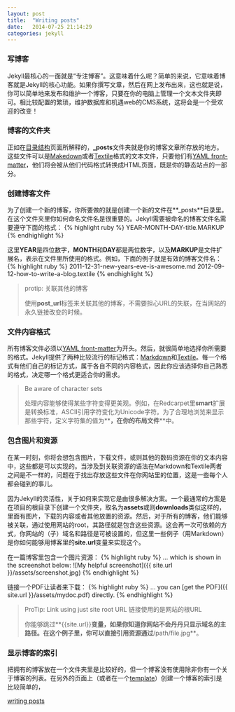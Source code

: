 ```yaml
---
layout: post
title:  "Writing posts"
date:   2014-07-25 21:14:29
categories: jekyll
---
```


### 写博客


Jekyll最核心的一面就是“专注博客”。这意味着什么呢？简单的来说，它意味着博客就是Jekyll的核心功能。如果你撰写文章，然后在网上发布出来，这也就是说，你可以简单地来发布和维护一个博客，只要在你的电脑上管理一个文本文件夹即可。相比较配置的繁琐，维护数据库和机遇web的CMS系统，这将会是一个受欢迎的改变！

### 博客的文件夹

正如在[目录结构](http://jekyllrb.com/docs/structure/)页面所解释的，**_posts**文件夹就是你的博客文章所存放的地方。这些文件可以是[Makedown](http://daringfireball.net/projects/markdown/)或者[Textile](http://redcloth.org/textile)格式的文本文件，只要他们有[YAML front-matter](http://jekyllrb.com/docs/frontmatter/)，他们将会被从他们代码格式转换成HTML页面，既是你的静态站点的一部分。

### 创建博客文件

为了创建一个新的博客，你所要做的就是创建一个新的文件在**_posts**目录里。在这个文件夹里你如何命名文件名是很重要的。Jekyll需要被命名的博客文件名需要遵守下面的格式：
{% highlight ruby %} 
YEAR-MONTH-DAY-title.MARKUP
{% endhighlight %}

这里**YEAR**是四位数字，**MONTH**和**DAY**都是两位数字，以及**MARKUP**是文件扩展名，表示在文件里所使用的格式。例如，下面的例子就是有效的博客文件名：
{% highlight ruby %} 
2011-12-31-new-years-eve-is-awesome.md
2012-09-12-how-to-write-a-blog.textile
{% endhighlight %}

>protip: 关联其他的博客
>
>使用**post_url**标签来关联其他的博客，不需要担心URL的失联，在当网站的永久链接改变的时候。

### 文件内容格式
所有博客文件必须以[YAML front-matter](http://jekyllrb.com/docs/frontmatter/)为开头。然后，就很简单地选择你所需要的格式。Jekyll提供了两种比较流行的标记格式：[Markdown](http://daringfireball.net/projects/markdown/)和[Textile](http://redcloth.org/textile)。每一个格式有他们自己的标记方式，属于各自不同的内容格式，因此你应该选择你自己熟悉的格式，决定哪一个格式更适合你的需求。

>Be aware of character sets
>
>处理内容能够使得某些字符变得更美观。例如，在Redcarpet里**smart**扩展是转换标准，ASCII引用字符变化为Unicode字符。为了合理地浏览来显示那些字符，定义字符集的值为**<meta charset="utf-8">**，在你的布局文件**<head>**中。

### 包含图片和资源
在某一时刻，你将会想包含图片，下载文件，或则其他的数码资源在你的文本内容中，这些都是可以实现的。当涉及到关联资源的语法在Markdown和Textile两者之间是不一样的，问题在于找出存放这些文件在你网站里的位置，这是一些每个人都会碰到的事儿。

因为Jekyll的灵活性，关于如何来实现它是由很多解决方案。一个最通常的方案是在项目的根目录下创建一个文件夹，取名为**assets**或则**downloads**类似这样的，里面有图片，下载的内容或者其他放置的资源。然后，对于所有的博客，他们能够被关联，通过使用网站的root，其路径就是包含这些资源。这会再一次可依赖的方式，你网站的（子）域名和路径是可被设置的，但这里一些例子（用Markdown）是你如何能够用博客里的**site.url**变量来实现这个。

在一篇博客里包含一个图片资源：
{% highlight ruby %}
… which is shown in the screenshot below:
![My helpful screenshot]({{ site.url }}/assets/screenshot.jpg)
{% endhighlight %}

链接一个PDF让读者来下载：
{% highlight ruby %}
… you can [get the PDF]({{ site.url }}/assets/mydoc.pdf) directly.
{% endhighlight %}

>ProTip: Link using just site root URL
>链接使用的是网站的根URL
>
>你能够跳过**{{site.url}}**变量，如果你知道你网站不会丹丹只显示域名的主路径。在这个例子里，你可以直接引用资源通过**/path/file.jpg**。

### 显示博客的索引
把拥有的博客放在一个文件夹里是比较好的，但一个博客没有使用除非你有一个关于博客的列表。在另外的页面上（或者在一个[template](http://jekyllrb.com/docs/templates/)）创建一个博客的索引是比较简单的，
 

[writing posts](http://jekyllrb.com/docs/posts/)